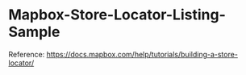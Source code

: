 # Mapbox-Store-Locator-Listing-Sample

Reference: https://docs.mapbox.com/help/tutorials/building-a-store-locator/
